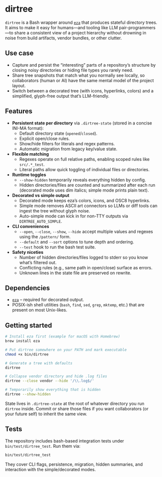 # dirtree

`dirtree` is a Bash wrapper around [`eza`](https://github.com/eza-community/eza) that produces stateful directory trees. It aims to make it easy for humans—and tooling like LLM pair-programmers—to share a consistent view of a project hierarchy without drowning in noise from build artifacts, vendor bundles, or other clutter.

## Use case

- Capture and persist the “interesting” parts of a repository’s structure by closing noisy directories or hiding file types you rarely need.
- Share tree snapshots that match what you normally see locally, so collaborators (human or AI) have the same mental model of the project layout.
- Switch between a decorated tree (with icons, hyperlinks, colors) and a simplified, glyph-free output that’s LLM-friendly.

## Features

- **Persistent state per directory** via `.dirtree-state` (stored in a concise INI-MA format):
  - Default directory state (`opened`/`closed`).
  - Explicit open/close rules.
  - Show/hide filters for literals and regex patterns.
  - Automatic migration from legacy key/value state.
- **Flexible matching**
  - Regexes operate on full relative paths, enabling scoped rules like `src/.*_test`.
  - Literal paths allow quick toggling of individual files or directories.
- **Runtime toggles**
  - `--show-hidden` temporarily reveals everything hidden by config.
  - Hidden directories/files are counted and summarized after each run (decorated mode uses dim italics; simple mode prints plain text).
- **Decorated vs simple output**
  - Decorated mode keeps eza’s colors, icons, and OSC8 hyperlinks.
  - Simple mode removes ASCII art connectors so LLMs or diff tools can ingest the tree without glyph noise.
  - Auto-simple mode can kick in for non-TTY outputs via `DIRTREE_AUTO_SIMPLE`.
- **CLI conveniences**
  - `--open`, `--close`, `--show`, `--hide` accept multiple values and regexes using the `/pattern/` form.
  - `--default` and `--sort` options to tune depth and ordering.
  - `--test` hook to run the bash test suite.
- **Safety niceties**
  - Number of hidden directories/files logged to stderr so you know what’s filtered out.
  - Conflicting rules (e.g., same path in open/close) surface as errors.
  - Unknown lines in the state file are preserved on rewrite.

## Dependencies

- [`eza`](https://github.com/eza-community/eza) – required for decorated output.
- POSIX-ish shell utilities (`bash`, `find`, `sed`, `grep`, `mktemp`, etc.) that are present on most Unix-likes.

## Getting started

```bash
# Install eza first (example for macOS with Homebrew)
brew install eza

# Put dirtree somewhere on your PATH and mark executable
chmod +x bin/dirtree

# Generate a tree with defaults
dirtree

# Collapse vendor directory and hide .log files
dirtree --close vendor --hide '/\\.log$/'

# Temporarily show everything that is hidden
dirtree --show-hidden
```

State lives in `.dirtree-state` at the root of whatever directory you run `dirtree` inside. Commit or share those files if you want collaborators (or your future self) to inherit the same view.

## Tests

The repository includes bash-based integration tests under `bin/test/dirtree_test`. Run them via:

```bash
bin/test/dirtree_test
```

They cover CLI flags, persistence, migration, hidden summaries, and interaction with the simple/decorated modes.
